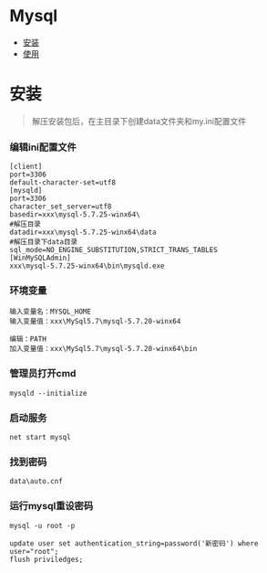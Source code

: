 # Mysql

* [安装](#安装)
* [使用](#使用)

# 安装
> 解压安装包后，在主目录下创建data文件夹和my.ini配置文件
### 编辑ini配置文件
```
[client]
port=3306
default-character-set=utf8
[mysqld]
port=3306
character_set_server=utf8
basedir=xxx\mysql-5.7.25-winx64\
#解压目录
datadir=xxx\mysql-5.7.25-winx64\data
#解压目录下data目录
sql_mode=NO_ENGINE_SUBSTITUTION,STRICT_TRANS_TABLES
[WinMySQLAdmin]
xxx\mysql-5.7.25-winx64\bin\mysqld.exe
```
### 环境变量
```
输入变量名：MYSQL_HOME
输入变量值：xxx\MySql5.7\mysql-5.7.20-winx64

编辑：PATH
加入变量值：xxx\MySql5.7\mysql-5.7.20-winx64\bin
```
### 管理员打开cmd
```
mysqld --initialize
```
### 启动服务
```
net start mysql
```
### 找到密码
```
data\auto.cnf
```
### 运行mysql重设密码
```
mysql -u root -p

update user set authentication_string=password('新密码') where user="root";
flush priviledges;
```
